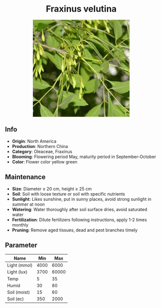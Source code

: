 <h1 align='center'>Fraxinus velutina</h1>
<p align="center">
    <img 
        align='center'
        width='320'
        src="../images/fraxinus velutina.png" 
        alt='Fraxinus velutina' />
</p>

## Info

 - **Origin**: North America
 - **Production**: Northern China
 - **Category**: Oleaceae, Fraxinus
 - **Blooming**: Flowering period May, maturity period in September-October
 - **Color**: Flower color yellow green

## Maintenance

 - **Size**: Diameter ≥ 20 cm, height ≥ 25 cm
 - **Soil**: Soil with loose texture or soil with specific nutrients
 - **Sunlight**: Likes sunshine, put in sunny places, avoid strong sunlight in summer at noon
 - **Watering**: Water thoroughly after soil surface dries, avoid saturated water
 - **Fertilization**: Dilute fertilizers following instructions, apply 1-2 times monthly
 - **Pruning**: Remove aged tissues, dead and pest branches timely

## Parameter

| Name         | Min  | Max   |
|--------------|------|-------|
| Light (mmol) | 4000 | 6000  |
| Light (lux)  | 3700 | 60000 |
| Temp         | 5    | 35    |
| Humid        | 30   | 80    |
| Soil (moist) | 15   | 60    |
| Soil (ec)    | 350  | 2000  |
